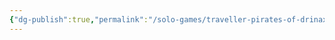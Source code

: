 ```yaml
---
{"dg-publish":true,"permalink":"/solo-games/traveller-pirates-of-drinax/play/pourne-mystery-matrix-excalidraw/","tags":["excalidraw"],"noteIcon":""}
---
```

<style> .container {font-family: sans-serif; text-align: center;} .button-wrapper button {z-index: 1;height: 40px; width: 100px; margin: 10px;padding: 5px;} .excalidraw .App-menu_top .buttonList { display: flex;} .excalidraw-wrapper { height: 800px; margin: 50px; position: relative;} :root[dir="ltr"] .excalidraw .layer-ui__wrapper .zen-mode-transition.App-menu_bottom--transition-left {transform: none;} </style><script src="https://cdn.jsdelivr.net/npm/react@17/umd/react.production.min.js"></script><script src="https://cdn.jsdelivr.net/npm/react-dom@17/umd/react-dom.production.min.js"></script><script type="text/javascript" src="https://cdn.jsdelivr.net/npm/@excalidraw/excalidraw@0/dist/excalidraw.production.min.js"></script><div id="Pourne_Mystery_Matrixexcalidraw.md"></div><script>(function(){const InitialData={"type":"excalidraw","version":2,"source":"https://github.com/zsviczian/obsidian-excalidraw-plugin/releases/tag/1.9.25","elements":[{"type":"image","version":239,"versionNonce":1522325377,"isDeleted":false,"id":"A8h--avzD3RmqHOscAhdd","fillStyle":"hachure","strokeWidth":1,"strokeStyle":"solid","roughness":1,"opacity":100,"angle":0,"x":-286.7139591640314,"y":-432.3024553571429,"strokeColor":"transparent","backgroundColor":"transparent","width":742.8922040423483,"height":863.3836689038031,"seed":286243325,"groupIds":[],"frameId":null,"roundness":null,"boundElements":[],"updated":1696044295843,"link":null,"locked":true,"status":"pending","fileId":"2434a3da35fca3b86e3ae78e49c01948148f1d9d","scale":[1,1]},{"type":"text","version":95,"versionNonce":560215713,"isDeleted":false,"id":"z83dofeO","fillStyle":"hachure","strokeWidth":1,"strokeStyle":"solid","roughness":1,"opacity":100,"angle":0,"x":-165.9345238095239,"y":-375.277287571908,"strokeColor":"#000000","backgroundColor":"transparent","width":313.8397216796875,"height":25,"seed":534275407,"groupIds":[],"frameId":null,"roundness":null,"boundElements":[],"updated":1696044341804,"link":null,"locked":false,"fontSize":20,"fontFamily":1,"text":"Find evidence on Nightclub theft","rawText":"Find evidence on Nightclub theft","textAlign":"left","verticalAlign":"top","containerId":null,"originalText":"Find evidence on Nightclub theft","lineHeight":1.25,"baseline":18},{"type":"text","version":29,"versionNonce":258593481,"isDeleted":false,"id":"WVNpss6w","fillStyle":"hachure","strokeWidth":1,"strokeStyle":"solid","roughness":1,"opacity":100,"angle":0,"x":-35.94024974920535,"y":-169.93425653549698,"strokeColor":"#000000","backgroundColor":"transparent","width":67.919921875,"height":50,"seed":1388507727,"groupIds":[],"frameId":null,"roundness":null,"boundElements":[],"updated":1697341881831,"link":null,"locked":false,"fontSize":20,"fontFamily":1,"text":"Officer\nEdoth","rawText":"Officer\nEdoth","textAlign":"left","verticalAlign":"top","containerId":null,"originalText":"Officer\nEdoth","lineHeight":1.25,"baseline":43},{"type":"text","version":16,"versionNonce":843655209,"isDeleted":false,"id":"61kZTzV5","fillStyle":"hachure","strokeWidth":1,"strokeStyle":"solid","roughness":1,"opacity":100,"angle":0,"x":121.3243106456469,"y":-170.49018065111812,"strokeColor":"#000000","backgroundColor":"transparent","width":71.5599365234375,"height":50,"seed":1894577231,"groupIds":[],"frameId":null,"roundness":null,"boundElements":[],"updated":1697341861843,"link":null,"locked":false,"fontSize":20,"fontFamily":1,"text":"Maeve\nSullivan","rawText":"Maeve\nSullivan","textAlign":"left","verticalAlign":"top","containerId":null,"originalText":"Maeve\nSullivan","lineHeight":1.25,"baseline":43},{"type":"text","version":26,"versionNonce":1432015073,"isDeleted":false,"id":"XnP1AeL9","fillStyle":"hachure","strokeWidth":1,"strokeStyle":"solid","roughness":1,"opacity":100,"angle":0,"x":-49.42006921162124,"y":-86.35937586851833,"strokeColor":"#000000","backgroundColor":"transparent","width":85.2799072265625,"height":50,"seed":1789111809,"groupIds":[],"frameId":null,"roundness":null,"boundElements":[],"updated":1696044373380,"link":null,"locked":false,"fontSize":20,"fontFamily":1,"text":"Nightclub\nOwner","rawText":"Nightclub\nOwner","textAlign":"left","verticalAlign":"top","containerId":null,"originalText":"Nightclub\nOwner","lineHeight":1.25,"baseline":43},{"type":"text","version":103,"versionNonce":2010626287,"isDeleted":false,"id":"03SYAixK","fillStyle":"hachure","strokeWidth":1,"strokeStyle":"solid","roughness":1,"opacity":100,"angle":0,"x":-243.7533182703102,"y":-310.184265833115,"strokeColor":"#000000","backgroundColor":"transparent","width":91.25541687011719,"height":26.264566004296178,"seed":122422049,"groupIds":[],"frameId":null,"roundness":null,"boundElements":[],"updated":1696044674706,"link":null,"locked":false,"fontSize":10.50582640171847,"fontFamily":1,"text":"Wants to damage\nThe nightclub","rawText":"Wants to damage\nThe nightclub","textAlign":"left","verticalAlign":"top","containerId":null,"originalText":"Wants to damage\nThe nightclub","lineHeight":1.25,"baseline":22},{"type":"line","version":92,"versionNonce":588407809,"isDeleted":false,"id":"TujQriUNxfySv5qcUZdQR","fillStyle":"hachure","strokeWidth":1,"strokeStyle":"solid","roughness":1,"opacity":100,"angle":0,"x":-157.44264919502362,"y":-253.0034475707376,"strokeColor":"#000000","backgroundColor":"transparent","width":98.17838607313848,"height":87.38955243872766,"seed":862769967,"groupIds":[],"frameId":null,"roundness":{"type":2},"boundElements":[],"updated":1696044695223,"link":null,"locked":false,"startBinding":null,"endBinding":null,"lastCommittedPoint":null,"startArrowhead":null,"endArrowhead":null,"points":[[0,0],[98.17838607313848,87.38955243872766]]},{"type":"text","version":9,"versionNonce":238142884,"isDeleted":false,"id":"atlRd81o","fillStyle":"hachure","strokeWidth":1,"strokeStyle":"solid","roughness":1,"opacity":100,"angle":0,"x":53.889579048748374,"y":-161.2983616782456,"strokeColor":"#000000","backgroundColor":"transparent","width":13.6199951171875,"height":25,"seed":818348239,"groupIds":[],"frameId":null,"roundness":null,"boundElements":[],"updated":1698289549561,"link":null,"locked":false,"fontSize":20,"fontFamily":1,"text":"3","rawText":"3","textAlign":"left","verticalAlign":"top","containerId":null,"originalText":"3","lineHeight":1.25,"baseline":18},{"type":"text","version":6,"versionNonce":509313692,"isDeleted":false,"id":"3HKDID6U","fillStyle":"hachure","strokeWidth":1,"strokeStyle":"solid","roughness":1,"opacity":100,"angle":0,"x":-199.29437994889656,"y":391.37236018627544,"strokeColor":"#000000","backgroundColor":"transparent","width":14.239990234375,"height":25,"seed":1883100230,"groupIds":[],"frameId":null,"roundness":null,"boundElements":[],"updated":1698289314500,"link":null,"locked":false,"fontSize":20,"fontFamily":1,"text":"2","rawText":"2","textAlign":"left","verticalAlign":"top","containerId":null,"originalText":"2","lineHeight":1.25,"baseline":18},{"type":"text","version":86,"versionNonce":785458394,"isDeleted":false,"id":"eJGFicZg","fillStyle":"hachure","strokeWidth":1,"strokeStyle":"solid","roughness":1,"opacity":100,"angle":0,"x":220.2436237886668,"y":385.55218281685876,"strokeColor":"#000000","backgroundColor":"transparent","width":13.759994506835938,"height":25,"seed":1217502746,"groupIds":[],"frameId":null,"roundness":null,"boundElements":[],"updated":1696046202271,"link":null,"locked":false,"fontSize":20,"fontFamily":1,"text":"0","rawText":"0","textAlign":"left","verticalAlign":"top","containerId":null,"originalText":"0","lineHeight":1.25,"baseline":18},{"type":"text","version":92,"versionNonce":1914081705,"isDeleted":false,"id":"n1W84WUG","fillStyle":"hachure","strokeWidth":1,"strokeStyle":"solid","roughness":1,"opacity":100,"angle":0,"x":-111.08603341238845,"y":-311.9742433972513,"strokeColor":"#000000","backgroundColor":"transparent","width":107.58634948730469,"height":42.99998890269885,"seed":366107527,"groupIds":[],"frameId":null,"roundness":null,"boundElements":[],"updated":1697341881831,"link":null,"locked":false,"fontSize":11.466663707386362,"fontFamily":1,"text":"Strange focus\non stolen machinery\non prev days","rawText":"Strange focus\non stolen machinery\non prev days","textAlign":"left","verticalAlign":"top","containerId":null,"originalText":"Strange focus\non stolen machinery\non prev days","lineHeight":1.25,"baseline":38},{"type":"line","version":29,"versionNonce":110517513,"isDeleted":false,"id":"Fm1tFMgDLF3A_cLgFw4Xl","fillStyle":"hachure","strokeWidth":1,"strokeStyle":"solid","roughness":1,"opacity":100,"angle":0,"x":-48.90422077922085,"y":-263.6105959363138,"strokeColor":"#000000","backgroundColor":"transparent","width":23.272732821377815,"height":87.27272727272725,"seed":2144187527,"groupIds":[],"frameId":null,"roundness":{"type":2},"boundElements":[],"updated":1697341890867,"link":null,"locked":false,"startBinding":null,"endBinding":null,"lastCommittedPoint":null,"startArrowhead":null,"endArrowhead":null,"points":[[0,0],[23.272732821377815,87.27272727272725]]},{"type":"text","version":27,"versionNonce":176159879,"isDeleted":false,"id":"j8YCCOnz","fillStyle":"hachure","strokeWidth":1,"strokeStyle":"solid","roughness":1,"opacity":100,"angle":0,"x":111.68352480852468,"y":-80.62061686021411,"strokeColor":"#000000","backgroundColor":"transparent","width":80.8802490234375,"height":19.711059869948947,"seed":1903796935,"groupIds":[],"frameId":null,"roundness":null,"boundElements":[],"updated":1697342212705,"link":null,"locked":false,"fontSize":15.768847895959157,"fontFamily":1,"text":"Man in red","rawText":"Man in red","textAlign":"left","verticalAlign":"top","containerId":null,"originalText":"Man in red","lineHeight":1.25,"baseline":14},{"id":"nyUhMsfd","type":"text","x":38.50994776165689,"y":-311.1662358005322,"width":85.07992553710938,"height":50,"angle":0,"strokeColor":"#000000","backgroundColor":"transparent","fillStyle":"hachure","strokeWidth":1,"strokeStyle":"solid","roughness":1,"opacity":100,"groupIds":[],"frameId":null,"roundness":null,"seed":1862055964,"version":43,"versionNonce":1605851804,"isDeleted":false,"boundElements":null,"updated":1698289533719,"link":null,"locked":false,"text":"Bloodied\nRed Suit","rawText":"Bloodied\nRed Suit","fontSize":20,"fontFamily":1,"textAlign":"left","verticalAlign":"top","baseline":43,"containerId":null,"originalText":"Bloodied\nRed Suit","lineHeight":1.25},{"id":"msMes2oFJ4cLjhNAPHRpS","type":"freedraw","x":77.39883665054575,"y":-255.38846141359642,"width":50.66663953993054,"height":69.33336046006946,"angle":0,"strokeColor":"#000000","backgroundColor":"transparent","fillStyle":"hachure","strokeWidth":1,"strokeStyle":"solid","roughness":1,"opacity":100,"groupIds":[],"frameId":null,"roundness":null,"seed":1084122012,"version":45,"versionNonce":1042154148,"isDeleted":false,"boundElements":null,"updated":1698289542170,"link":null,"locked":false,"points":[[0,0],[0,0.8889092339409785],[-0.8888753255208144,2.6666937934028],[-2.6666598849826073,4.444444444444457],[-3.5555352105034217,8.000013563368071],[-6.222195095486086,10.666673448350707],[-8.888888888888857,14.222242567274321],[-9.777764214409672,16.000027126736114],[-10.666639539930543,16.888902452256957],[-11.555548773871521,17.7777777777778],[-12.444424099392336,18.66668701171875],[-14.222208658854129,19.555562337239593],[-15.999993218315922,21.333346896701414],[-16.888868543836793,23.111131456163207],[-18.666653103298586,24.888916015625],[-23.111097547743043,28.44445122612848],[-24.888882107204836,31.111111111111114],[-25.77775743272565,32.00002034505209],[-26.66666666666663,34.66668023003473],[-27.5555419921875,34.66668023003473],[-30.222201877170107,38.22224934895834],[-32.88886176215277,40.88890923394098],[-33.77777099609375,41.77778455946182],[-34.666646321614564,43.555569118923614],[-37.33330620659717,46.22222900390625],[-39.11109076605902,48.888888888888914],[-40.888875325520814,51.555582682291686],[-42.66665988498261,53.33333333333337],[-42.66665988498261,54.22224256727429],[-42.66665988498261,55.111117892795164],[-43.55553521050342,56.00002712673614],[-44.4444444444444,56.88890245225696],[-45.33331976996527,57.77777777777777],[-46.222195095486086,60.44447157118054],[-46.222195095486086,61.333346896701414],[-47.111104329427064,61.333346896701414],[-47.111104329427064,63.11113145616321],[-47.99997965494788,64.00000678168402],[-48.88888888888886,65.77779134114587],[-49.77776421440967,66.66666666666669],[-49.77776421440967,67.55557590060766],[-50.66663953993054,68.44445122612848],[-50.66663953993054,69.33336046006946],[-50.66663953993054,69.33336046006946]],"pressures":[],"simulatePressure":true,"lastCommittedPoint":[-50.66663953993054,69.33336046006946]}],"appState":{"theme":"light","viewBackgroundColor":"#ffffff","currentItemStrokeColor":"#000000","currentItemBackgroundColor":"transparent","currentItemFillStyle":"hachure","currentItemStrokeWidth":1,"currentItemStrokeStyle":"solid","currentItemRoughness":1,"currentItemOpacity":100,"currentItemFontFamily":1,"currentItemFontSize":20,"currentItemTextAlign":"left","currentItemStartArrowhead":null,"currentItemEndArrowhead":"arrow","scrollX":235.26782323443686,"scrollY":462.8328939900938,"zoom":{"value":0.9},"currentItemRoundness":"round","gridSize":null,"gridColor":{"Bold":"#C9C9C9FF","Regular":"#EDEDEDFF"},"colorPalette":{},"currentStrokeOptions":null,"previousGridSize":null,"frameRendering":{"enabled":true,"clip":true,"name":true,"outline":true}},"files":{}};InitialData.scrollToContent=true;App=()=>{const e=React.useRef(null),t=React.useRef(null),[n,i]=React.useState({width:void 0,height:void 0});return React.useEffect(()=>{i({width:t.current.getBoundingClientRect().width,height:t.current.getBoundingClientRect().height});const e=()=>{i({width:t.current.getBoundingClientRect().width,height:t.current.getBoundingClientRect().height})};return window.addEventListener("resize",e),()=>window.removeEventListener("resize",e)},[t]),React.createElement(React.Fragment,null,React.createElement("div",{className:"excalidraw-wrapper",ref:t},React.createElement(ExcalidrawLib.Excalidraw,{ref:e,width:n.width,height:n.height,initialData:InitialData,viewModeEnabled:!0,zenModeEnabled:!0,gridModeEnabled:!1})))},excalidrawWrapper=document.getElementById("Pourne_Mystery_Matrixexcalidraw.md");ReactDOM.render(React.createElement(App),excalidrawWrapper);})();</script>
